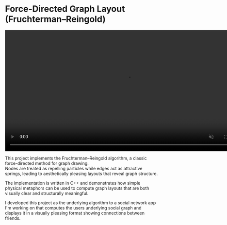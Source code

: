 # Force-Directed Graph Layout (Fruchterman–Reingold)

<video src="graph_demo.mp4" controls autoplay loop muted playsinline width="800"></video>

This project implements the Fruchterman–Reingold algorithm, a classic force-directed method for graph drawing.  
Nodes are treated as repelling particles while edges act as attractive springs, leading to aesthetically pleasing layouts that reveal graph structure.  

The implementation is written in C++ and demonstrates how simple physical metaphors can be used to compute graph layouts that are both visually clear and structurally meaningful.

I developed this project as the underlying algorithm to a social network app I'm working on that computes the users underlying social graph and displays it in a visually pleasing format showing connections between friends. 
